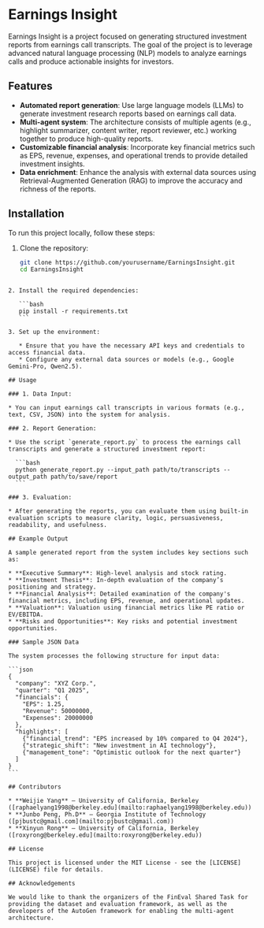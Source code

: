# Earnings Insight

Earnings Insight is a project focused on generating structured investment reports from earnings call transcripts. The goal of the project is to leverage advanced natural language processing (NLP) models to analyze earnings calls and produce actionable insights for investors.

## Features

- **Automated report generation**: Use large language models (LLMs) to generate investment research reports based on earnings call data.
- **Multi-agent system**: The architecture consists of multiple agents (e.g., highlight summarizer, content writer, report reviewer, etc.) working together to produce high-quality reports.
- **Customizable financial analysis**: Incorporate key financial metrics such as EPS, revenue, expenses, and operational trends to provide detailed investment insights.
- **Data enrichment**: Enhance the analysis with external data sources using Retrieval-Augmented Generation (RAG) to improve the accuracy and richness of the reports.

## Installation

To run this project locally, follow these steps:

1. Clone the repository:
   ```bash
   git clone https://github.com/yourusername/EarningsInsight.git
   cd EarningsInsight
````

2. Install the required dependencies:

   ```bash
   pip install -r requirements.txt
   ```

3. Set up the environment:

   * Ensure that you have the necessary API keys and credentials to access financial data.
   * Configure any external data sources or models (e.g., Google Gemini-Pro, Qwen2.5).

## Usage

### 1. Data Input:

* You can input earnings call transcripts in various formats (e.g., text, CSV, JSON) into the system for analysis.

### 2. Report Generation:

* Use the script `generate_report.py` to process the earnings call transcripts and generate a structured investment report:

  ```bash
  python generate_report.py --input_path path/to/transcripts --output_path path/to/save/report
  ```

### 3. Evaluation:

* After generating the reports, you can evaluate them using built-in evaluation scripts to measure clarity, logic, persuasiveness, readability, and usefulness.

## Example Output

A sample generated report from the system includes key sections such as:

* **Executive Summary**: High-level analysis and stock rating.
* **Investment Thesis**: In-depth evaluation of the company’s positioning and strategy.
* **Financial Analysis**: Detailed examination of the company's financial metrics, including EPS, revenue, and operational updates.
* **Valuation**: Valuation using financial metrics like PE ratio or EV/EBITDA.
* **Risks and Opportunities**: Key risks and potential investment opportunities.

### Sample JSON Data

The system processes the following structure for input data:

```json
{
  "company": "XYZ Corp.",
  "quarter": "Q1 2025",
  "financials": {
    "EPS": 1.25,
    "Revenue": 50000000,
    "Expenses": 20000000
  },
  "highlights": [
    {"financial_trend": "EPS increased by 10% compared to Q4 2024"},
    {"strategic_shift": "New investment in AI technology"},
    {"management_tone": "Optimistic outlook for the next quarter"}
  ]
}
```

## Contributors

* **Weijie Yang** – University of California, Berkeley ([raphaelyang1998@berkeley.edu](mailto:raphaelyang1998@berkeley.edu))
* **Junbo Peng, Ph.D** – Georgia Institute of Technology ([pjbustc@gmail.com](mailto:pjbustc@gmail.com))
* **Xinyun Rong** – University of California, Berkeley ([roxyrong@berkeley.edu](mailto:roxyrong@berkeley.edu))

## License

This project is licensed under the MIT License - see the [LICENSE](LICENSE) file for details.

## Acknowledgements

We would like to thank the organizers of the FinEval Shared Task for providing the dataset and evaluation framework, as well as the developers of the AutoGen framework for enabling the multi-agent architecture.
